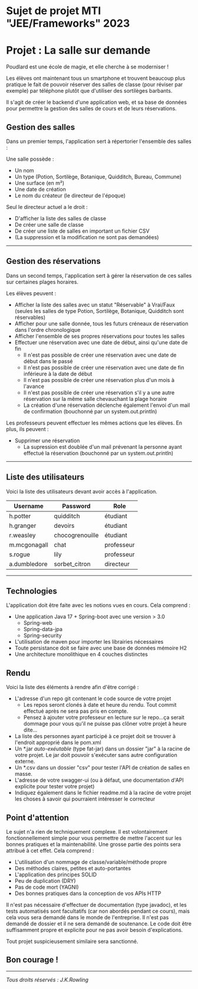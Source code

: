 # Sujet de projet MTI "JEE/Frameworks" 2023
# Projet : La salle sur demande

Poudlard est une école de magie, et elle cherche à se moderniser !

Les élèves ont maintenant tous un smartphone et trouvent beaucoup plus pratique le fait de pouvoir réserver des salles de classe (pour réviser par exemple) par téléphone plutôt que d'utiliser des sortilèges barbants.

Il s'agit de créer le backend d'une application web, et sa base de données pour permettre la gestion des salles de cours et de leurs réservations.

## Gestion des salles

Dans un premier temps, l'application sert à répertorier l'ensemble des salles :

Une salle possède :
- Un nom
- Un type (Potion, Sortilège, Botanique, Quidditch, Bureau, Commune)
- Une surface (en m²)
- Une date de création
- Le nom du créateur (le directeur de l'époque)

Seul le directeur actuel a le droit :
- D'afficher la liste des salles de classe
- De créer une salle de classe
- De créer une liste de salles en important un fichier CSV
- (La suppression et la modification ne sont pas demandées)

-------------------

## Gestion des réservations

Dans un second temps, l'application sert à gérer la réservation de ces salles sur certaines plages horaires.

Les élèves peuvent :
- Afficher la liste des salles avec un statut "Réservable" à Vrai/Faux (seules les salles de type Potion, Sortilège, Botanique, Quidditch sont réservables)
- Afficher pour une salle donnée, tous les futurs créneaux de réservation dans l'ordre chronologique
- Afficher l'ensemble de ses propres réservations pour toutes les salles
- Effectuer une réservation avec une date de début, ainsi qu'une date de fin
    - Il n'est pas possible de créer une réservation avec une date de début dans le passé
    - Il n'est pas possible de créer une réservation avec une date de fin inférieure à la date de début
    - Il n'est pas possible de créer une réservation plus d'un mois à l'avance
    - Il n'est pas possible de créer une réservation s'il y a une autre réservation sur la même salle chevauchant la plage horaire
    - La création d'une réservation déclenche également l'envoi d'un mail de confirmation (bouchonné par un system.out.println)

Les professeurs peuvent effectuer les mêmes actions que les élèves. En plus, ils peuvent :

- Supprimer une réservation
  - La supression est doublée d'un mail prévenant la personne ayant effectué la réservation (bouchonné par un system.out.println)

------

## Liste des utilisateurs

Voici la liste des utilisateurs devant avoir accès à l'application.

| Username     | Password        | Role       |
|--------------|-----------------|------------|
| h.potter     | quidditch       | étudiant   |
| h.granger    | devoirs         | étudiant   |
| r.weasley    | chocogrenouille | étudiant   |
| m.mcgonagall | chat            | professeur |
| s.rogue      | lily            | professeur |
| a.dumbledore | sorbet_citron   | directeur  |

------

## Technologies

L'application doit être faite avec les notions vues en cours. Cela comprend :
- Une application Java 17 + Spring-boot avec une version > 3.0
  - Spring-web
  - Spring-data-jpa
  - Spring-security
- L'utilisation de maven pour importer les librairies nécessaires
- Toute persistance doit se faire avec une base de données mémoire H2
- Une architecture monolithique en 4 couches distinctes

## Rendu

Voici la liste des éléments à rendre afin d'être corrigé :
- L'adresse d'un repo git contenant le code source de votre projet
  - Les repos seront clonés à date et heure du rendu. Tout commit effectué après ne sera pas pris en compte.
  - Pensez à ajouter votre professeur en lecture sur le repo...ça serait dommage pour vous qu'il ne puisse pas clôner votre projet à heure dite...
- La liste des personnes ayant participé à ce projet doit se trouver à l'endroit approprié dans le pom.xml
- Un *.jar *auto-exéutable* (type fat-jar) dans un dossier "jar" à la racine de votre projet. Le jar doit pouvoir s'exécuter sans autre configuration externe.
- Un *.csv dans un dossier "csv" pour tester l'API de création de salles en masse.
- L'adresse de votre swagger-ui (ou à défaut, une documentation d'API explicite pour tester votre projet)
- Indiquez également dans le fichier readme.md à la racine de votre projet les choses à savoir qui pourraient intéresser le correcteur

## Point d'attention

Le sujet n'a rien de techniquement complexe. Il est volontairement fonctionnellement simple pour vous permettre de mettre l'accent sur les bonnes pratiques et la maintenabilité. Une grosse partie des points sera attribué à cet effet.
Cela comprend :
- L'utilisation d'un nommage de classe/variable/méthode propre
- Des méthodes claires, petites et auto-portantes
- L'application des principes SOLID
- Peu de duplication (DRY)
- Pas de code mort (YAGNI)
- Des bonnes pratiques dans la conception de vos APIs HTTP

Il n'est pas nécessaire d'effectuer de documentation (type javadoc), et les tests automatisés sont facultatifs (car non abordés pendant ce cours), mais cela vous sera demandé dans le monde de l'entreprise.
Il n'est pas demandé de dossier et il ne sera demandé de soutenance. Le code doit être suffisamment propre et explicite pour ne pas avoir besoin d'explications.

Tout projet suspicieusement similaire sera sanctionné.

## Bon courage !

-----
*Tous droits réservés : J.K.Rowling*
